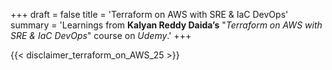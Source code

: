 +++
draft = false
title = 'Terraform on AWS with SRE & IaC DevOps'
summary = 'Learnings from **Kalyan Reddy Daida’s** "_Terraform on AWS with SRE & IaC DevOps_" course on _Udemy_.'
+++

{{< disclaimer_terraform_on_AWS_25 >}}



